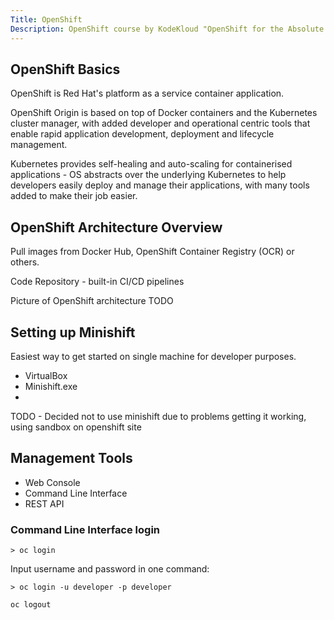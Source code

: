 ```yaml
---
Title: OpenShift
Description: OpenShift course by KodeKloud "OpenShift for the Absolute Beginner" - O'Reilly
---
```


## OpenShift Basics

OpenShift is Red Hat's platform as a service container application.

OpenShift Origin is based on top of Docker containers and the Kubernetes cluster manager, with added developer and operational centric tools that enable rapid application development, deployment and lifecycle management.

Kubernetes provides self-healing and auto-scaling for containerised applications - OS abstracts over the underlying Kubernetes to help developers easily deploy and manage their applications, with many tools added to make their job easier. 

## OpenShift Architecture Overview

Pull images from Docker Hub, OpenShift Container Registry (OCR) or others. 

Code Repository - built-in CI/CD pipelines

Picture of OpenShift architecture TODO 

## Setting up Minishift

Easiest way to get started on single machine for developer purposes. 

- VirtualBox
- Minishift.exe
- 

TODO - Decided not to use minishift due to problems getting it working, using sandbox on openshift site

## Management Tools

- Web Console
- Command Line Interface
- REST API 

### Command Line Interface login

```> oc login```

Input username and password in one command: 

```> oc login -u developer -p developer```

```oc logout```
